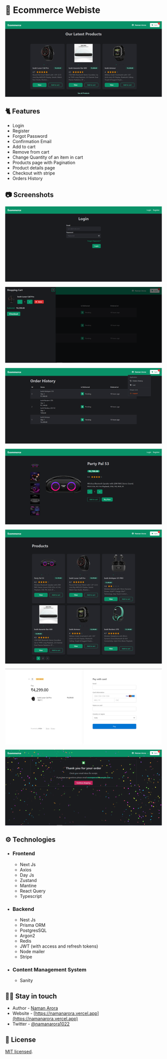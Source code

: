 # 🛒 Ecommerce Webiste

![Home](./assets/home.png)

## 🐈 Features

-   Login
-   Register
-   Forgot Password
-   Confirmation Email
-   Add to cart
-   Remove from cart
-   Change Quantity of an item in cart
-   Products page with Pagination
-   Product details page
-   Checkout with stripe
-   Orders History

## 📷 Screenshots

![Image](./assets/login.png)

![Image](./assets/cart.png)

![Image](./assets/orders.png)

![Image](./assets/product_details.png)

![Image](./assets/products.png)

![Image](./assets/stripe.png)

![Image](./assets/success.png)

## ⚙ Technologies

-   ### Frontend
    -   Next Js
    -   Axios
    -   Day Js
    -   Zustand
    -   Mantine
    -   React Query
    -   Typescript
-   ### Backend
    -   Nest Js
    -   Prisma ORM
    -   PostgresSQL
    -   Argon2
    -   Redis
    -   JWT (with access and refresh tokens)
    -   Node mailer
    -   Stripe
-   ### Content Management System
    -   Sanity

## 🙋‍♂️ Stay in touch

-   Author - [Naman Arora](https://namanarora.vercel.app)
-   Website - [https://namanarora.vercel.app](https://namanarora.vercel.app)
-   Twitter - [@namanarora1022](https://twitter.com/namanarora1022)

## 📝 License

[MIT licensed](LICENSE).

